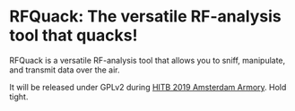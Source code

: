 # RFQuack: The versatile RF-analysis tool that quacks!

RFQuack is a versatile RF-analysis tool that allows you to sniff, manipulate, and
transmit data over the air.

It will be released under GPLv2 during [HITB 2019 Amsterdam Armory](https://haxpo.nl/hitb-armory/). Hold tight.
